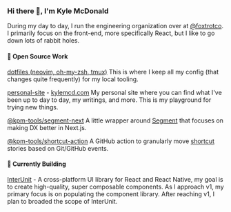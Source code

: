 ### Hi there 👋, I'm Kyle McDonald

During my day to day, I run the engineering organization over at [@foxtrotco](https://github.com/foxtrotco). I primarily focus on the front-end, more specifically React, but I like to go down lots of rabbit holes. 

#### 🚀 Open Source Work

[dotfiles (neovim, oh-my-zsh, tmux)](https://github.com/kylemcd.com/dotfiles)
This is where I keep all my config (that changes quite frequently) for my local tooling.
   
[personal-site](https://github.com/kylemcd/personal-site) - [kylemcd.com](https://kylemcd.com)
My personal site where you can find what I've been up to day to day, my writings, and more. This is my playground for trying new things.
   
[@kpm-tools/segment-next](https://github.com/kpm-tools/segment-next)
A little wrapper around [Segment](https://segment.com) that focuses on making DX better in Next.js.
   
[@kpm-tools/shortcut-action](https://github.com/kpm-tools/shortcut-action)
A GitHub action to granularly move [shortcut](https://shortcut.com) stories based on Git/GitHub events.





#### 🔨 Currently Building

[InterUnit](https://github.com/interunit/ui) - A cross-platform UI library for React and React Native, my goal is to create high-quality, super composable components. As I approach v1, my primary focus is on populating the component library. After reaching v1, I plan to broaded the scope of InterUnit.
